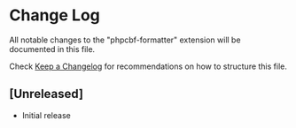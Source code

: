 # Change Log
All notable changes to the "phpcbf-formatter" extension will be documented in this file.

Check [Keep a Changelog](http://keepachangelog.com/) for recommendations on how to structure this file.

## [Unreleased]
- Initial release